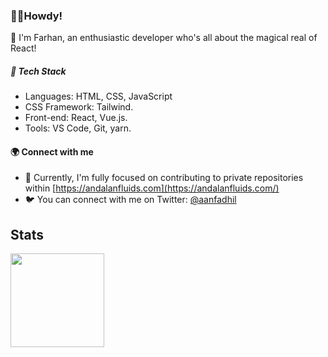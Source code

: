 ### 👋🌟Howdy!


🚀 I'm Farhan, an enthusiastic developer who's all about the magical real of React!
##### 🔧 Tech Stack
- Languages: HTML, CSS, JavaScript
- CSS Framework: Tailwind.
- Front-end: React, Vue.js.
- Tools: VS Code, Git, yarn.

#### 🌍 Connect with me
- 💼 Currently, I'm fully focused on contributing to private repositories within [https://andalanfluids.com](https://andalanfluids.com/)
- 🐦 You can connect with me on Twitter: [@aanfadhil](https://twitter.com/aanfadhil)

## Stats

  <a href="https://wakatime.com/@arazzi"><img height="150" src="https://github-readme-stats.vercel.app/api/wakatime?username=arazzi&layout=compact&theme=react&langs_count=6" /></a>
